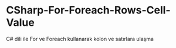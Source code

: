 # CSharp-For-Foreach-Rows-Cell-Value
C# dili ile For ve Foreach kullanarak kolon ve satırlara ulaşma
